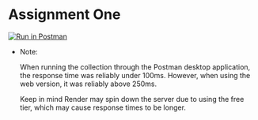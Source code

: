 # Assignment One

[![Run in Postman](https://run.pstmn.io/button.svg)](https://app.getpostman.com/run-collection/32618110-171f262d-acc8-4eb3-be1c-6d622c6da71d?action=collection%2Ffork&source=rip_markdown&collection-url=entityId%3D32618110-171f262d-acc8-4eb3-be1c-6d622c6da71d%26entityType%3Dcollection%26workspaceId%3D25a21ecb-e4db-4aed-b0dd-8e4e945cb7f0)

- Note:

    When running the collection through the Postman desktop application, the response time was reliably under 100ms. However, when using the web version, it was reliably above 250ms.

    Keep in mind Render may spin down the server due to using the free tier, which may cause response times to be longer.
